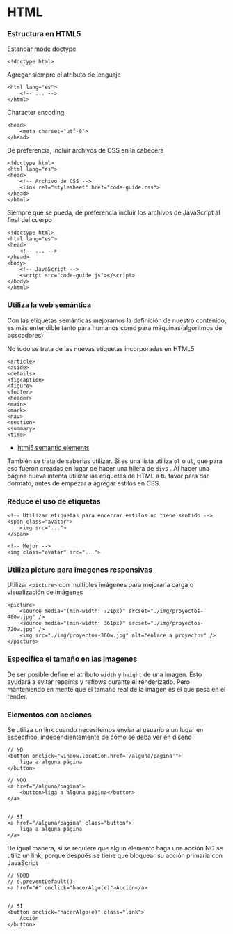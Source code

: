 # HTML

### Estructura en HTML5
Estandar mode doctype
```
<!doctype html>
```

Agregar siempre el atributo de lenguaje
```
<html lang="es">
    <!-- ... -->
</html>
```

Character encoding
```
<head>
    <meta charset="utf-8">
</head>
```

De preferencia, incluir archivos de CSS en la cabecera
```
<!doctype html>
<html lang="es">
<head>
    <!-- Archivo de CSS -->
    <link rel="stylesheet" href="code-guide.css">
</head>
</html>
```

Siempre que se pueda, de preferencia incluir los archivos de JavaScript al final del cuerpo
```
<!doctype html>
<html lang="es">
<head>
    <!-- ... -->
</head>
<body>
    <!-- JavaScript -->
    <script src="code-guide.js"></script>
</body>
</html>
```


### Utiliza la web semántica
Con las etiquetas semánticas mejoramos la definición de nuestro contenido, es más entendible tanto para humanos como para máquinas(algoritmos de buscadores)

No todo se trata de las nuevas etiquetas incorporadas en HTML5
```
<article>
<aside>
<details>
<figcaption>
<figure>
<footer>
<header>
<main>
<mark>
<nav>
<section>
<summary>
<time>
```
* [html5 semantic elements](https://www.w3schools.com/html/html5_semantic_elements.asp)


También se trata de saberlas utilizar. Si es una lista utiliza `ol` o `ul`, que para eso fueron creadas en lugar de hacer una hilera de `div`s . Al hacer una página nueva intenta utilizar las etiquetas de HTML a tu favor para dar dormato, antes de empezar a agregar estilos en CSS.


### Reduce el uso de etiquetas
```
<!-- Utilizar etiquetas para encerrar estilos no tiene sentido -->
<span class="avatar">
    <img src="...">
</span>

<!-- Mejor -->
<img class="avatar" src="...">
```


### Utiliza picture para imagenes responsivas
Utilizar `<picture>` con multiples imágenes para mejorarla carga o visualización de imágenes
```
<picture>
    <source media="(min-width: 721px)" srcset="./img/proyectos-480w.jpg" />
    <source media="(min-width: 361px)" srcset="./img/proyectos-720w.jpg" />
    <img src="./img/proyectos-360w.jpg" alt="enlace a proyectos" />
</picture>
```


### Especifíca el tamaño en las imagenes
De ser posible define el atributo `width` y `height` de una imagen. Esto ayudará a evitar repaints y reflows durante el renderizado. Pero manteniendo en mente que el tamaño real de la imágen es el que pesa en el render.


### Elementos con acciones
Se utiliza un link cuando necesitemos enviar al usuario a un lugar en especifico, independientemente de cómo se deba ver en diseño
```
// NO 
<button onclick="window.location.href='/alguna/pagina'">
    liga a alguna página
</button>

// NOO
<a href="/alguna/pagina">
    <button>liga a alguna página</button>
</a>


// SI
<a href="/alguna/pagina" class="button">
    liga a alguna página
</a>
```

De igual manera, si se requiere que algun elemento haga una acción NO se utiliz un link, porque después se tiene que bloquear su acción primaria con JavaScript
```
// NOOO
// e.preventDefault(); 
<a href="#" onclick="hacerAlgo(e)">Acción</a>


// SI
<button onclick="hacerAlgo(e)" class="link">
    Acción
</button>
```
